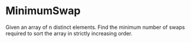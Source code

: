 # MinimumSwap
Given an array of n distinct elements. Find the minimum number of swaps required to sort the array in strictly increasing order.
